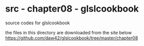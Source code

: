 src - chapter08 - glslcookbook
===============

source codes for glslcookbook <br/>

the files in this directory are downloaded from the site below <br/>
https://github.com/daw42/glslcookbook/tree/master/chapter08 <br/>

